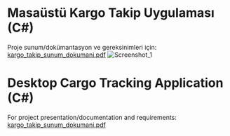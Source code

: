 # Masaüstü Kargo Takip Uygulaması (C#)

Proje sunum/dokümantasyon ve gereksinimleri için: [kargo_takip_sunum_dokumani.pdf](https://github.com/CanerCeylan/jetteslim-kargotakip-uygulamasi/files/12783007/kargo_takip_sunum_dokumani.pdf)
![Screenshot_1](https://github.com/CanerCeylan/jetteslim-kargotakip-uygulamasi/assets/70045273/7563fb56-5fa6-4ca8-906c-6f6329a23653)

# Desktop Cargo Tracking Application (C#)

For project presentation/documentation and requirements: [kargo_takip_sunum_dokumani.pdf](https://github.com/CanerCeylan/jetteslim-kargotakip-uygulamasi/files/12783007/kargo_takip_sunum_dokumani.pdf)
